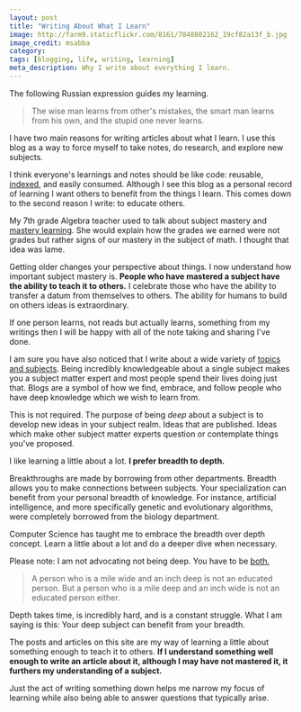 ```yaml
---
layout: post
title: "Writing About What I Learn"
image: http://farm9.staticflickr.com/8161/7848802162_19cf82a13f_b.jpg
image_credit: msabba
category:
tags: [blogging, life, writing, learning]
meta_description: Why I write about everything I learn.
---
```

The following Russian expression guides my learning.

> The wise man learns from other's mistakes, the smart man learns from his own, and the stupid one never learns.

I have two main reasons for writing articles about what I learn. I use this blog as a way to force myself to take notes, do research, and explore new subjects.

I think everyone's learnings and notes should be like code: reusable, [indexed][tags], and easily consumed. Although I see this blog as a personal record of learning I want others to benefit from the things I learn. This comes down to the second reason I write: to educate others.

My 7th grade Algebra teacher used to talk about subject mastery and [mastery learning](http://chiron.valdosta.edu/whuitt/files/mastlear.html). She would explain how the grades we earned were not grades but rather signs of our mastery in the subject of math. I thought that idea was lame.

Getting older changes your perspective about things. I now understand how important subject mastery is. __People who have mastered a subject have the ability to teach it to others.__ I celebrate those who have the ability to transfer a datum from themselves to others. The ability for humans to build on others ideas is extraordinary.

If one person learns, not reads but actually learns, something from my writings then I will be happy with all of the note taking and sharing I've done.

I am sure you have also noticed that I write about a wide variety of [topics and subjects][tags]. Being incredibly knowledgeable about a single subject makes you a subject matter expert and most people spend their lives doing just that. Blogs are a symbol of how we find, embrace, and follow people who have deep knowledge which we wish to learn from.

This is not required. The purpose of being _deep_ about a subject is to develop new ideas in your subject realm. Ideas that are published. Ideas which make other subject matter experts question or contemplate things you've proposed.

I like learning a little about a lot. __I prefer breadth to depth.__

Breakthroughs are made by borrowing from other departments. Breadth allows you to make connections between subjects. Your specialization can benefit from your personal breadth of knowledge. For instance, artificial intelligence, and more specifically genetic and evolutionary algorithms, were completely borrowed from the biology department.

Computer Science has taught me to embrace the breadth over depth concept. Learn a little about a lot and do a deeper dive when necessary.

Please note: I am not advocating not being deep. You have to be [both.](http://www.av8n.com/physics/breadth-depth.htm)

> A person who is a mile wide and an inch deep is not an educated person. But a person who is a mile deep and an inch wide is not an educated person either.

Depth takes time, is incredibly hard, and is a constant struggle. What I am saying is this: Your deep subject can benefit from your breadth.

The posts and articles on this site are my way of learning a little about something enough to teach it to others. __If I understand something well enough to write an article about it, although I may have not mastered it, it furthers my understanding of a subject.__

Just the act of writing something down helps me narrow my focus of learning while also being able to answer questions that typically arise.

[tags]: /tags.html
